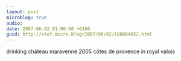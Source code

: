 ```yaml
---
layout: post
microblog: true
audio: 
date: 2007-06-02 01:00:00 +0100
guid: http://xtof.micro.blog/2007/06/02/t88084832.html
---
```

drinking château maravenne 2005 côtes de provence in royal valois
